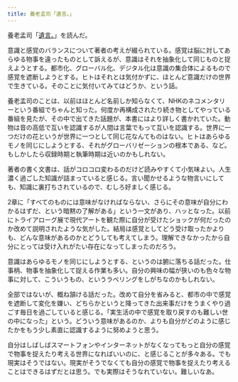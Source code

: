```yaml
---
title: 養老孟司「遺言。」
---
```


養老孟司「[遺言。](https://www.amazon.co.jp/dp/4106107406?&tag=clomie-22)」を読んだ。

意識と感覚のバランスについて著者の考えが綴られている。感覚は脳に対してあらゆる物事を違ったものとして訴えるが、意識はそれを抽象化して同じものと捉えようとする。都市化、グローバル化、デジタル化は意識の集合体によるもので感覚を遮断しようとする。ヒトはそれとは気付かずに、ほとんど意識だけの世界で生きている。そのことに気付いてみてはどうか、という話。

養老孟司のことは、以前はほとんど名前しか知らなくて、NHKのネコメンタリーという番組でちゃんと知った。何度か再構成されたり続き物としてやっている番組を見たが、その中で出てきた話題が、本書にはより詳しく書かれていた。動物は音の高低で互いを認識するが人間は言葉でもって互いを認識する。世界に一つだけの花というが世界に一つとして同じ花なんてものはない。ヒトはあらゆるモノを同じにしようとする、それがグローバリゼーションの根本である、など。もしかしたら収録時期と執筆時期は近いのかもしれない。

著者の書く文書は、話がコロコロ変わるのだけど読みやすくて小気味よい。人生濃く過ごした知識が詰まっていると感じる。言い聞かせるような物言いにしても、知識に裏打ちされているので、むしろ好ましく感じる。

2章に「すべてのものには意味がなければならない、さらにその意味が自分にわかるはずだ、という暗黙の了解がある」という一文があり、ハッとなった。以前にトライアローグ展で現代アートを観た際に自分が受けたショックが何だったのか改めて説明されたような気がした。結局は感覚としてどう受け取ったかよりも、どんな意味があるのかとどうしても考えてしまう。理解できなかったから自分にとっては受け入れがたい存在になってしまったのだろう。

意識はあらゆるモノを同じにしようとする、というのは腑に落ちる話だった。仕事柄、物事を抽象化して捉える作業も多い。自分の興味の幅が狭いのも色々な物事に対して、こういうもの、というラベリングをしがちなのかもしれない。

全部ではないが、概ね頷ける話だった。改めて自分を省みると、都市の中で感覚を遮断して変化を嫌い、どちらかというと降ってきた出来事だけをうまくやり過ごす毎日を過ごしていると感じる。「実生活の中で感覚を取り戻すのも難しい世の中になった」という。どういう意味があるのか、よりも自分がどのように感じたかをもう少し素直に認識するように努めようと思う。

自分はしばしばスマートフォンやインターネットがなくなってもっと自分の感覚で物事を捉えたり考える世界になればいいのに、と感じることが多々ある。でも現実はそうではない。現実がそうでなくても自分の感覚で物事を捉えたり考えることはできるはずだとは思う。でも実際はそうなれていない。難しいなあ。